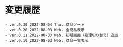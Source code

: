 # 変更履歴

	- ver.0.30 2022-08-04 Thu. 商品ソート
	- ver.0.20 2022-08-03 Web. 全商品表示
	- ver.0.11 2022-08-03 Web. 初期画面（処理切り替え）追加
	- ver.0.10 2022-08-03 Web. 商品一覧表示